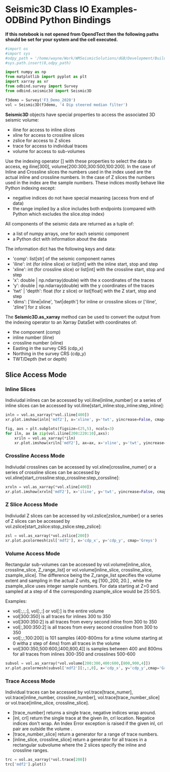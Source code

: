 # Seismic3D Class IO Examples- ODBind Python Bindings


**If this notebook is not opened from OpendTect then the following paths should be set for your system and the cell executed.**

```python
#import os
#import sys
#odpy_path = '/home/wayne/Work/WMSeismicSolutions/dGB/Development/Build/bin/od7.0/bin/python'
#sys.path.insert(0,odpy_path)
```

```python
import numpy as np
from matplotlib import pyplot as plt
import xarray as xr
from odbind.survey import Survey
from odbind.seismic3d import Seismic3D
```

```python
f3demo = Survey('F3_Demo_2020')
vol = Seismic3D(f3demo, '4 Dip steered median filter')
```

**Seismic3D** objects have special properties to access the associated 3D seismic volume:
- iline for access to inline slices
- xline for access to crossline slices
- zslice for access to Z slices
- trace for access to individual traces
- volume for access to sub-volumes

Use the indexing operator [] with these properties to select the data to access, eg iline[300], volume[200:300,300:500,100:200]. In the case of Inline and Crossline slices
the numbers used in the index used are the actual inline and crossline numbers. In the case of Z slices the numbers used in the index are the sample numbers. These indices
mostly behave like Python indexing except:
-  negative indices do not have special meaaning (access from end of data)
-  the range implied by a slice includes both endpoints (compared with Python which excludes the slice.stop index)

All components of the seismic data are returned as a tuple of:
-  a list of numpy arrays, one for each seismic component
-  a Python dict with information about the data

The information dict has the following keys and data:
-  'comp': list[str] of the seismic component names
-  'iline': int (for inline slice) or list[int] with the inline start, stop and step
-  'xline': int (for crossline slice) or list[int] with the crossline start, stop and step
-  'x': double | np.ndarray(double) with the x coordinates of the traces
-  'y': double | np.ndarray(double) with the y coordinates of the traces
-  'twt' | 'depth': float (for z slice) or list[float] with the Z start, stop and step
-  'dims': ['iline|xline', 'twt|depth'] for inline or crossline slices or ['iline', 'zline'] for z slices

The **Seismic3D.as_xarray** method can be used to convert the output from the indexing operator to an Xarray DataSet with coordinates of:
-  the component (comp)
-  inline number (iline)
-  crossline number (xline)
-  Easting in the survey CRS (cdp_x)
-  Northing in the survey CRS (cdp_y)
-  TWT/Depth (twt or depth)



## Slice Access Mode
### Inline Slices
Indiviudal inlines can be accessed by vol.iline[inline_number] or a series of inline slices can be accessed by vol.iline[start_inline:stop_inline:step_inline]:

```python
inln = vol.as_xarray(*vol.iline[400])
xr.plot.imshow(inln['mdf2'], x='xline', y='twt', yincrease=False, cmap='Greys')
```

```python
fig, axs = plt.subplots(figsize=(25,5), ncols=3)
for iln, ax in zip(vol.iline[200:220:10],axs):
    xriln = vol.as_xarray(*iln)
    xr.plot.imshow(xriln['mdf2'], ax=ax, x='xline', y='twt', yincrease=False, cmap='Greys')
```

### Crossline Access Mode
Indiviudal crosslines can be accessed by vol.xline[crossline_numer] or a series of crossline slices can be accessed by vol.xline[start_crossline:stop_crossline:step_corssline]:

```python
xrxln = vol.as_xarray(*vol.xline[400])
xr.plot.imshow(xrxln['mdf2'], x='iline', y='twt', yincrease=False, cmap='Greys')
```

### Z Slice Access Mode
Indiviudal Z slices can be accessed by vol.zslice[zslice_number] or a series of Z slices can be accessed by vol.zslice[start_zslice:stop_zslice:step_zslice]:

```python
zsl = vol.as_xarray(*vol.zslice[200])
xr.plot.pcolormesh(zsl['mdf2'], x='cdp_x', y='cdp_y', cmap='Greys')
```

### Volume Access Mode
Rectangular sub-volumes can be accessed by vol.volume[inline_slice, crossline_slice, Z_range_list] or vol.volume[inline_slice, crossline_slice, zsample_slice]. The difference being
the Z_range_list specifies the volume extent and sampling in the actual Z units, eg [100.,200, 20.] , while the zsample_slice uses integer sample numbers. For data starting at
Z=0 and sampled at a step of 4 the corresponding zsample_slice would be 25:50:5.

Examples:
-  vol[:,:,:], vol[:,:] or vol[:]  is the entire volume
-  vol[300:350] is all traces for inlines 300 to 350
-  vol[300:350:2]  is all traces from every second inline from 300 to 350
-  vol[:,300:350:2] is all traces from every second crossline from 300 to 350
-  vol[:,:,100:200] is 101 samples (400-800ms for a time volume starting at 0 witha z step of 4ms) from all traces in the volume
-  vol[300:350,500:600,[400,800,4]] is samples between 400 and 800ms for all traces from inlines 300-350 and crosslines 500-600

```python
subvol = vol.as_xarray(*vol.volume[200:300,400:600,[800,900,4]])
xr.plot.pcolormesh(subvol['mdf2'][:,:,0], x='cdp_x', y='cdp_y',cmap='Greys')
```

### Trace Access Mode
Individual traces can be accessed by vol.trace[trace_numer], vol.trace[inline_number, crossline_number], vol.trace[trace_number_slice] or vol.trace[inline_slice, crossline_slice].
- [trace_number] returns a single trace, negative indices wrap around.
- [inl, crl] return the single trace at the given iln, crl location. Negatice indices don't wrap. An Index Error exception is raised if the given inl, crl pair are outside the volume .
- [trace_number_slice] return a generator for a range of trace numbers.
- [inline_slice, crossline_slice] return a generator for all traces in a rectangular subvolume where the 2 slices specify the inline and crossline ranges.


```python
trc = vol.as_xarray(*vol.trace[200])
trc['mdf2'].plot()
```
